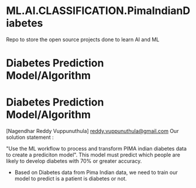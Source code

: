 # ML.AI.CLASSIFICATION.PimaIndianDiabetes
Repo to store the open source projects done to learn AI and ML

# Diabetes Prediction Model/Algorithm 

# Diabetes Prediction Model/Algorithm 

[Nagendhar Reddy Vuppunuthula]
reddy.vuppunuthula@gmail.com
Our solution statement :

"Use the ML workflow to process and transform PIMA indian diabetes data to create a prediciton model". This model must predict which people are likely to develop diabetes with 70% or greater accuracy.

- Based on Diabetes data from Pima Indian data, we need to train our model to predict is a patient is diabetes or not.
